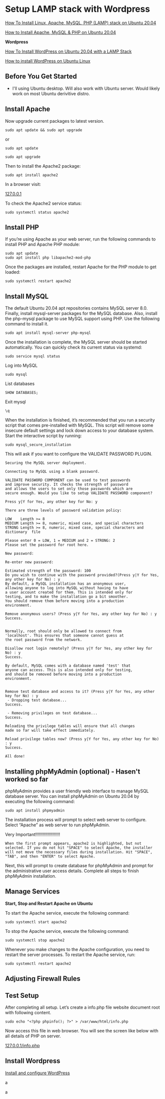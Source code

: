 # Setup LAMP stack with Wordpress

[How To Install Linux, Apache, MySQL, PHP (LAMP) stack on Ubuntu 20.04](https://www.digitalocean.com/community/tutorials/how-to-install-linux-apache-mysql-php-lamp-stack-on-ubuntu-20-04)

[How to Install Apache, MySQL & PHP on Ubuntu 20.04](https://tecadmin.net/install-lamp-ubuntu-20-04/)

**Wordpress**

[How To Install WordPress on Ubuntu 20.04 with a LAMP Stack](https://www.digitalocean.com/community/tutorials/how-to-install-wordpress-on-ubuntu-20-04-with-a-lamp-stack)

[How to install WordPress on Ubuntu Linux](https://hands-on.cloud/how-to-install-wordpress-on-ubuntu-linux/)

## Before You Get Started

* I'll using Ubuntu desktop. Will also work with Ubuntu server. Would likely work on most Ubuntu derivitive distro.

## Install Apache

Now upgrade current packages to latest version.

```
sudo apt update && sudo apt upgrade 
```

or

```
sudo apt update 

sudo apt upgrade
```

Then to install the Apache2 package:

```
sudo apt install apache2 
```

In a browser visit:

[127.0.0.1](127.0.0.1)

To check the Apache2 service status:

```
sudo systemctl status apache2 
```

## Install PHP

If you’re using Apache as your web server, run the following commands to install PHP and Apache PHP module:

```
sudo apt update
sudo apt install php libapache2-mod-php
```

Once the packages are installed, restart Apache for the PHP module to get loaded:

```
sudo systemctl restart apache2
```

## Install MySQL

The default Ubuntu 20.04 apt repositories contains MySQL server 8.0. Finally, install mysql-server packages for the MySQL database. Also, install the php-mysql package to use MySQL support using PHP. Use the following command to install it.

```
sudo apt install mysql-server php-mysql 
```

Once the installation is complete, the MySQL server should be started automatically. You can quickly check its current status via systemd:

```
sudo service mysql status
```

Log into MySQL

```
sudo mysql
```

List databases

```
SHOW DATABASES;
```

Exit mysql

```
\q
```

When the installation is finished, it’s recommended that you run a security script that comes pre-installed with MySQL. This script will remove some insecure default settings and lock down access to your database system. Start the interactive script by running:

```
sudo mysql_secure_installation
```

This will ask if you want to configure the VALIDATE PASSWORD PLUGIN.

```
Securing the MySQL server deployment.

Connecting to MySQL using a blank password.

VALIDATE PASSWORD COMPONENT can be used to test passwords
and improve security. It checks the strength of password
and allows the users to set only those passwords which are
secure enough. Would you like to setup VALIDATE PASSWORD component? 

Press y|Y for Yes, any other key for No: y

There are three levels of password validation policy:

LOW    Length >= 8
MEDIUM Length >= 8, numeric, mixed case, and special characters
STRONG Length >= 8, numeric, mixed case, special characters and dictionary  file

Please enter 0 = LOW, 1 = MEDIUM and 2 = STRONG: 2
Please set the password for root here.

New password:

Re-enter new password:

Estimated strength of the password: 100
Do you wish to continue with the password provided?(Press y|Y for Yes, any other key for No) : y
By default, a MySQL installation has an anonymous user,
allowing anyone to log into MySQL without having to have
a user account created for them. This is intended only for
testing, and to make the installation go a bit smoother.
You should remove them before moving into a production
environment.

Remove anonymous users? (Press y|Y for Yes, any other key for No) : y
Success.


Normally, root should only be allowed to connect from
'localhost'. This ensures that someone cannot guess at
the root password from the network.

Disallow root login remotely? (Press y|Y for Yes, any other key for No) : y
Success.

By default, MySQL comes with a database named 'test' that
anyone can access. This is also intended only for testing,
and should be removed before moving into a production
environment.


Remove test database and access to it? (Press y|Y for Yes, any other key for No) : y
 - Dropping test database...
Success.

 - Removing privileges on test database...
Success.

Reloading the privilege tables will ensure that all changes
made so far will take effect immediately.

Reload privilege tables now? (Press y|Y for Yes, any other key for No) : y
Success.

All done!
```


## Installing phpMyAdmin (optional) - Hasen't worked so far

phpMyAdmin provides a user friendly web interface to manage MySQL database server. You can install phpMyAdmin on Ubuntu 20.04 by executing the following command:


```
sudo apt install phpmyadmin 
```

The installation process will prompt to select web server to configure. Select “Apache” as web server to run phpMyAdmin.


Very Important!!!!!!!!!!!!!!!!!!!!
```
When the first prompt appears, apache2 is highlighted, but not selected. If you do not hit "SPACE" to select Apache, the installer will not move the necessary files during installation. Hit "SPACE", "TAB", and then "ENTER" to select Apache.
```

Next, this will prompt to create database for phpMyAdmin and prompt for the administrative user access details. Complete all steps to finish phpMyAdmin installation.



## Manage Services

**Start, Stop and Restart Apache on Ubuntu**

To start the Apache service, execute the following command:

```
sudo systemctl start apache2
```

To stop the Apache service, execute the following command:

```
sudo systemctl stop apache2
```

Whenever you make changes to the Apache configuration, you need to restart the server processes. To restart the Apache service, run:

```
sudo systemctl restart apache2
```


## Adjusting Firewall Rules


## Test Setup

After completing all setup. Let’s create a info.php file website document root with following content.

```
sudo echo "<?php phpinfo(); ?>" > /var/www/html/info.php 
```

Now access this file in web browser. You will see the screen like below with all details of PHP on server.


[127.0.0.1/info.php](127.0.0.1/info.php)


## Install Wordpress

[Install and configure WordPress](https://ubuntu.com/tutorials/install-and-configure-wordpress#1-overview)



a

a
